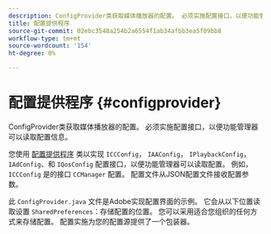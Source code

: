 ```yaml
---
description: ConfigProvider类获取媒体播放器的配置。 必须实施配置接口，以便功能管理器可以读取配置信息。
title: 配置提供程序
source-git-commit: 02ebc3548a254b2a6554f1ab34afbb3ea5f09bb8
workflow-type: tm+mt
source-wordcount: '154'
ht-degree: 0%

---
```


# 配置提供程序 {#configprovider}

ConfigProvider类获取媒体播放器的配置。 必须实施配置接口，以便功能管理器可以读取配置信息。

您使用 [配置提供程序](https://help.adobe.com/en_US/primetime/api/reference_implementation/android/javadoc/com/adobe/primetime/reference/config/ConfigProvider.html) 类以实现 `ICCConfig`， `IAAConfig`， `IPlaybackConfig`， `IAdConfig`、和 `IQosConfig` 配置接口，以便功能管理器可以读取配置。 例如， `ICCConfig` 是的接口 `CCManager` 配置。 配置文件从JSON配置文件接收配置参数。

此 `ConfigProvider.java` 文件是Adobe实现配置界面的示例。 它会从以下位置读取设置 `SharedPreferences`：存储配置的位置。 您可以采用适合您组织的任何方式来存储配置。 配置实施为您的配置源提供了一个包装器。
